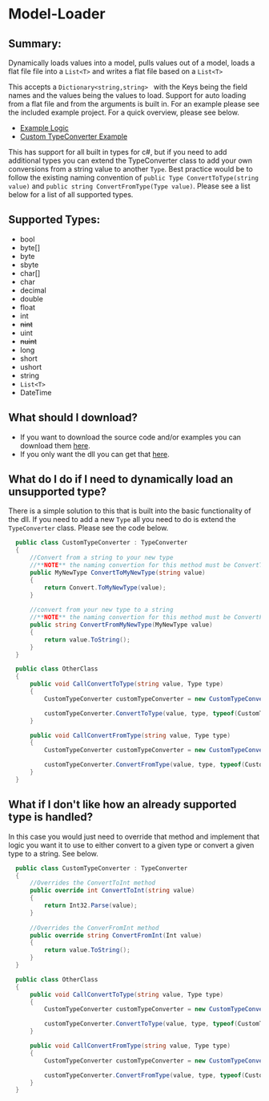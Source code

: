 # Model-Loader

## Summary:
Dynamically loads values into a model, pulls values out of a model, loads a flat file file into a ```List<T>``` and writes a flat file based on a ```List<T>```

This accepts a ```Dictionary<string,string> ``` with the Keys being the field names and the values being the values to load.
Support for auto loading from a flat file and from the arguments is built in.
For an example please see the included example project. For a quick overview, please see below.
- [Example Logic](https://github.com/daveT83/Model-Loader/blob/main/Model%20Loader%20Examples/Model%20Loader%20Examples/Examples/Example.cs) 
- [Custom TypeConverter Example](https://github.com/daveT83/Model-Loader/blob/main/Model%20Loader%20Examples/Model%20Loader%20Examples/Examples/CustomTypeConverter.cs)

This has support for all built in types for c#, but if you need to add additional types you can extend the TypeConverter class to add your own conversions from a string value to another ```Type```. Best practice would be to follow the existing naming convention of ```public Type ConvertToType(string value)``` and ```public string ConvertFromType(Type value)```. Please see a list below for a list of all supported types.
  
## Supported Types:
  - bool
  - byte[]
  - byte
  - sbyte
  - char[]
  - char
  - decimal
  - double
  - float
  - int
  - ~~nint~~
  - uint
  - ~~nuint~~
  - long
  - short
  - ushort
  - string
  - ```List<T>```
  - DateTime
  
## What should I download?
  - If you want to download the source code and/or examples you can download them [here](https://github.com/daveT83/Model-Loader/archive/refs/heads/main.zip).
  - If you only want the dll you can get that [here](https://github.com/daveT83/Model-Loader/raw/main/Model%20Loader/Model%20Loader/bin/Debug/Model%20Loader.dll).

## What do I do if I need to dynamically load an unsupported type?
  There is a simple solution to this that is built into the basic functionality of the dll. If you need to add a new ```Type``` all you need to do is extend the ```TypeConverter``` class. Please see the code below.
  
  ```c#
    public class CustomTypeConverter : TypeConverter
    {
        //Convert from a string to your new type
        //**NOTE** the naming convertion for this method must be ConvertTo{Type} and must return Type and accept one parameter being a string value
        public MyNewType ConvertToMyNewType(string value)
        {
            return Convert.ToMyNewType(value);
        }
        
        //convert from your new type to a string
        //**NOTE** the naming convertion for this method must be ConvertFrom{Type} and must return string and accept one parameter being a {Type} value
        public string ConvertFromMyNewType(MyNewType value)
        {
            return value.ToString();
        }
    }
  
    public class OtherClass
    {
        public void CallConvertToType(string value, Type type)
        {
            CustomTypeConverter customTypeConverter = new CustomTypeConverter();

            customTypeConverter.ConvertToType(value, type, typeof(CustomTypeConverter));
        }

        public void CallConvertFromType(string value, Type type)
        {
            CustomTypeConverter customTypeConverter = new CustomTypeConverter();

            customTypeConverter.ConvertFromType(value, type, typeof(CustomTypeConverter));
        }
    }
  ```
  
  
## What if I don't like how an already supported type is handled?
  In this case you would just need to override that method and implement that logic you want it to use to either convert to a given type or convert a given type to a string. See below.
  
  ```c#
    public class CustomTypeConverter : TypeConverter
    {
        //Overrides the ConvertToInt method
        public override int ConvertToInt(string value)
        {
            return Int32.Parse(value);
        }
        
        //Overrides the ConverFromInt method
        public override string ConvertFromInt(Int value)
        {
            return value.ToString();
        }
    }
  
    public class OtherClass
    {
        public void CallConvertToType(string value, Type type)
        {
            CustomTypeConverter customTypeConverter = new CustomTypeConverter();

            customTypeConverter.ConvertToType(value, type, typeof(CustomTypeConverter));
        }

        public void CallConvertFromType(string value, Type type)
        {
            CustomTypeConverter customTypeConverter = new CustomTypeConverter();

            customTypeConverter.ConvertFromType(value, type, typeof(CustomTypeConverter));
        }
    }
```
